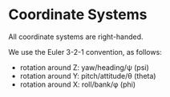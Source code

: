 Coordinate Systems
==================

All coordinate systems are right-handed.

We use the Euler 3-2-1 convention, as follows:

- rotation around Z: yaw/heading/ψ (psi)
- rotation around Y: pitch/attitude/θ (theta)
- rotation around X: roll/bank/φ (phi)

